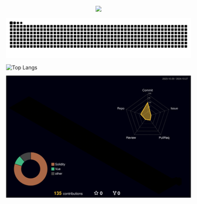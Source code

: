 <!--
## Hi 👋
-->

<p align="center">
  <a href="https://skillicons.dev">
    <img src="https://skillicons.dev/icons?i=vscode,js,ts,nodejs,vue,react,solidity" />
  </a>
</p>

<picture>
  <source media="(prefers-color-scheme: dark)" srcset="https://raw.githubusercontent.com/Peter-JXL/Peter-JXL/output/github-contribution-grid-snake-dark.svg">
  <source media="(prefers-color-scheme: light)" srcset="https://raw.githubusercontent.com/Peter-JXL/Peter-JXL/output/github-contribution-grid-snake.svg">
  <img alt="github contribution grid snake animation" src="https://raw.githubusercontent.com/Peter-JXL/Peter-JXL/output/github-contribution-grid-snake.svg">
</picture>

![Top Langs](https://github-readme-stats.vercel.app/api/top-langs/?username=zav1n&layout=compact)

![profile-3d-contrib/profile-night-green.svg](https://github.com/zav1n/zav1n/blob/main/profile-3d-contrib/profile-night-rainbow.svg)
